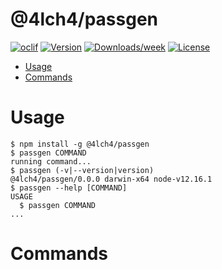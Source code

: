 @4lch4/passgen
==============



[![oclif](https://img.shields.io/badge/cli-oclif-brightgreen.svg)](https://oclif.io)
[![Version](https://img.shields.io/npm/v/@4lch4/passgen.svg)](https://npmjs.org/package/@4lch4/passgen)
[![Downloads/week](https://img.shields.io/npm/dw/@4lch4/passgen.svg)](https://npmjs.org/package/@4lch4/passgen)
[![License](https://img.shields.io/npm/l/@4lch4/passgen.svg)](https://github.com/4lch4/PassGen/blob/master/package.json)

<!-- toc -->
* [Usage](#usage)
* [Commands](#commands)
<!-- tocstop -->
# Usage
<!-- usage -->
```sh-session
$ npm install -g @4lch4/passgen
$ passgen COMMAND
running command...
$ passgen (-v|--version|version)
@4lch4/passgen/0.0.0 darwin-x64 node-v12.16.1
$ passgen --help [COMMAND]
USAGE
  $ passgen COMMAND
...
```
<!-- usagestop -->
# Commands
<!-- commands -->

<!-- commandsstop -->
